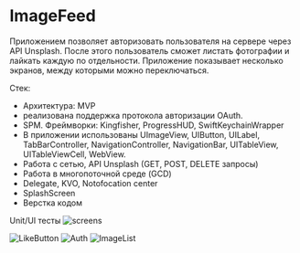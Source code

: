 # ImageFeed

Приложением позволяет авторизовать пользователя на сервере через API Unsplash. После этого пользователь сможет листать фотографии и лайкать каждую по отдельности.
Приложение показывает несколько экранов, между которыми можно переключаться.

Стек:
* Архитектура: MVP 
* реализована поддержка протокола авторизации OAuth. 
* SPM. Фреймворки: Kingfisher, ProgressHUD, SwiftKeychainWrapper
* В приложении использованы UImageView, UIButton, UILabel, TabBarController, NavigationController, NavigationBar, UITableView, UITableViewCell, WebView.
* Работа с сетью, API Unsplash (GET, POST, DELETE запросы)
* Работа в многопоточной среде (GCD)
* Delegate, KVO, Notofocation center
* SplashScreen
* Верстка кодом 

Unit/UI тесты ![screens](https://user-images.githubusercontent.com/97784424/225261987-3fa9a567-b8b2-4933-aaba-e10ac04fcffa.jpg)

![LikeButton](https://user-images.githubusercontent.com/97784424/225262396-af0900ee-da93-454f-8739-c12648ec1ece.gif)
![Auth](https://user-images.githubusercontent.com/97784424/225262402-f1c870e8-928c-42f4-8f62-206c14a53e58.gif)
![ImageList](https://user-images.githubusercontent.com/97784424/225262407-849f4e21-25f4-435e-8009-4f87ee98e5cf.gif)
